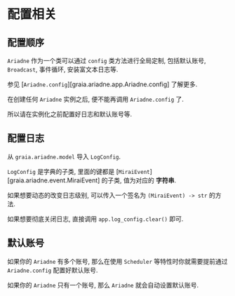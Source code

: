 # 配置相关

## 配置顺序

`Ariadne` 作为一个类可以通过 `config` 类方法进行全局定制, 包括默认账号, `Broadcast`, 事件循环, 安装富文本日志等.

参见 [`Ariadne.config`][graia.ariadne.app.Ariadne.config] 了解更多.

在创建任何 `Ariadne` 实例之后, 便不能再调用 `Ariadne.config` 了.

所以请在实例化之前配置好日志和默认账号等.

## 配置日志

从 `graia.ariadne.model` 导入 `LogConfig`.

`LogConfig` 是字典的子类, 里面的键都是 [`MiraiEvent`][graia.ariadne.event.MiraiEvent] 的子类,
值为对应的 **字符串**.

如果想要动态的改变日志级别, 可以传入一个签名为 `(MiraiEvent) -> str` 的方法.

如果想要彻底关闭日志, 直接调用 `app.log_config.clear()` 即可.

## 默认账号

如果你的 `Ariadne` 有多个账号, 那么在使用 `Scheduler` 等特性时你就需要提前通过 `Ariadne.config` 配置好默认账号.

如果你的 `Ariadne` 只有一个账号, 那么 `Ariadne` 就会自动设置默认账号.
